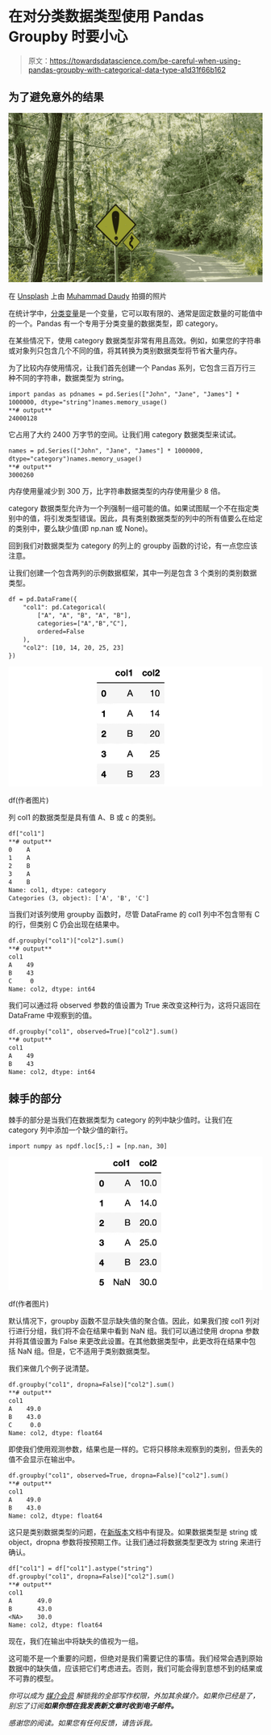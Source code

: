 # 在对分类数据类型使用 Pandas Groupby 时要小心

> 原文：<https://towardsdatascience.com/be-careful-when-using-pandas-groupby-with-categorical-data-type-a1d31f66b162>

## 为了避免意外的结果

![](img/4b603dd8502ae735625430ece8599225.png)

在 [Unsplash](https://unsplash.com/s/photos/warning?utm_source=unsplash&utm_medium=referral&utm_content=creditCopyText) 上由 [Muhammad Daudy](https://unsplash.com/@ahsanjaya?utm_source=unsplash&utm_medium=referral&utm_content=creditCopyText) 拍摄的照片

在统计学中，[分类变量](https://en.wikipedia.org/wiki/Categorical_variable)是一个变量，它可以取有限的、通常是固定数量的可能值中的一个。Pandas 有一个专用于分类变量的数据类型，即 category。

在某些情况下，使用 category 数据类型非常有用且高效。例如，如果您的字符串或对象列只包含几个不同的值，将其转换为类别数据类型将节省大量内存。

为了比较内存使用情况，让我们首先创建一个 Pandas 系列，它包含三百万行三种不同的字符串，数据类型为 string。

```
import pandas as pdnames = pd.Series(["John", "Jane", "James"] * 1000000, dtype="string")names.memory_usage()
**# output**
24000128
```

它占用了大约 2400 万字节的空间。让我们用 category 数据类型来试试。

```
names = pd.Series(["John", "Jane", "James"] * 1000000, dtype="category")names.memory_usage()
**# output**
3000260
```

内存使用量减少到 300 万，比字符串数据类型的内存使用量少 8 倍。

category 数据类型允许为一个列强制一组可能的值。如果试图赋一个不在指定类别中的值，将引发类型错误。因此，具有类别数据类型的列中的所有值要么在给定的类别中，要么缺少值(即 np.nan 或 None)。

回到我们对数据类型为 category 的列上的 groupby 函数的讨论，有一点您应该注意。

让我们创建一个包含两列的示例数据框架，其中一列是包含 3 个类别的类别数据类型。

```
df = pd.DataFrame({
    "col1": pd.Categorical(
        ["A", "A", "B", "A", "B"], 
        categories=["A","B","C"], 
        ordered=False
    ),
    "col2": [10, 14, 20, 25, 23]
})
```

![](img/2f01109fc2eff0d617fdcc61a85b287a.png)

df(作者图片)

列 col1 的数据类型是具有值 A、B 或 c 的类别。

```
df["col1"]
**# output**
0    A
1    A
2    B
3    A
4    B
Name: col1, dtype: category
Categories (3, object): ['A', 'B', 'C']
```

当我们对该列使用 groupby 函数时，尽管 DataFrame 的 col1 列中不包含带有 C 的行，但类别 C 仍会出现在结果中。

```
df.groupby("col1")["col2"].sum()
**# output**
col1
A    49
B    43
C     0
Name: col2, dtype: int64
```

我们可以通过将 observed 参数的值设置为 True 来改变这种行为，这将只返回在 DataFrame 中观察到的值。

```
df.groupby("col1", observed=True)["col2"].sum()
**# output**
col1
A    49
B    43
Name: col2, dtype: int64
```

## 棘手的部分

棘手的部分是当我们在数据类型为 category 的列中缺少值时。让我们在 category 列中添加一个缺少值的新行。

```
import numpy as npdf.loc[5,:] = [np.nan, 30]
```

![](img/d21103c4157adecb4cbd4e84d3f83e0f.png)

df(作者图片)

默认情况下，groupby 函数不显示缺失值的聚合值。因此，如果我们按 col1 列对行进行分组，我们将不会在结果中看到 NaN 组。我们可以通过使用 dropna 参数并将其值设置为 False 来更改此设置。在其他数据类型中，此更改将在结果中包括 NaN 组。但是，它不适用于类别数据类型。

我们来做几个例子说清楚。

```
df.groupby("col1", dropna=False)["col2"].sum()
**# output**
col1
A    49.0
B    43.0
C     0.0
Name: col2, dtype: float64
```

即使我们使用观测参数，结果也是一样的。它将只移除未观察到的类别，但丢失的值不会显示在输出中。

```
df.groupby("col1", observed=True, dropna=False)["col2"].sum()
**# output**
col1
A    49.0
B    43.0
Name: col2, dtype: float64
```

这只是类别数据类型的问题，在[新版本](https://pandas.pydata.org/docs/whatsnew/v1.5.1.html)文档中有提及。如果数据类型是 string 或 object，dropna 参数将按预期工作。让我们通过将数据类型更改为 string 来进行确认。

```
df["col1"] = df["col1"].astype("string")
df.groupby("col1", dropna=False)["col2"].sum()
**# output**
col1
A       49.0
B       43.0
<NA>    30.0
Name: col2, dtype: float64
```

现在，我们在输出中将缺失的值视为一组。

这可能不是一个重要的问题，但绝对是我们需要记住的事情。我们经常会遇到原始数据中的缺失值，应该把它们考虑进去。否则，我们可能会得到意想不到的结果或不可靠的模型。

*你可以成为* [*媒介会员*](https://sonery.medium.com/membership) *解锁我的全部写作权限，外加其余媒介。如果你已经是了，别忘了订阅**如果你想在我发表新文章时收到电子邮件。***

*感谢您的阅读。如果您有任何反馈，请告诉我。*